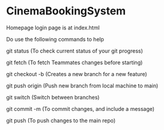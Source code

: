 ﻿# CinemaBookingSystem

Homepage login page is at index.html


Do use the following commands to help

git status (To check current status of your git progress)

git fetch (To fetch Teammates changes before starting)

git checkout -b <new-branch-name> (Creates a new branch for a new feature)

git push origin <new-branch-name> (Push new branch from local machine to main)

git switch <file-name> (Switch between branches)

git commit -m (To commit changes, and include a message)

git push (To push changes to the main repo)





